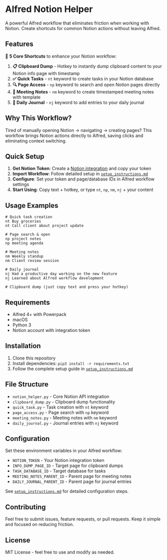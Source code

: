 # Alfred Notion Helper

A powerful Alfred workflow that eliminates friction when working with Notion. Create shortcuts for common Notion actions without leaving Alfred.

## Features

🚀 **5 Core Shortcuts** to enhance your Notion workflow:

1. **📋 Clipboard Dump** - Hotkey to instantly dump clipboard content to your Notion info page with timestamp
2. **✅ Quick Tasks** - `nt` keyword to create tasks in your Notion database
3. **🔍 Page Access** - `np` keyword to search and open Notion pages directly  
4. **📝 Meeting Notes** - `nm` keyword to create timestamped meeting notes with template
5. **📔 Daily Journal** - `nj` keyword to add entries to your daily journal

## Why This Workflow?

Tired of manually opening Notion → navigating → creating pages? This workflow brings Notion actions directly to Alfred, saving clicks and eliminating context switching.

## Quick Setup

1. **Get Notion Token**: Create a [Notion integration](https://developers.notion.com/docs/getting-started) and copy your token
2. **Import Workflow**: Follow detailed setup in [`setup_instructions.md`](setup_instructions.md)
3. **Configure**: Set your token and page/database IDs in Alfred workflow settings
4. **Start Using**: Copy text + hotkey, or type `nt`, `np`, `nm`, `nj` + your content

## Usage Examples

```
# Quick task creation
nt Buy groceries
nt Call client about project update

# Page search & open
np project notes
np meeting agenda

# Meeting notes
nm Weekly standup
nm Client review session  

# Daily journal
nj Had a productive day working on the new feature
nj Learned about Alfred workflow development

# Clipboard dump (just copy text and press your hotkey)
```

## Requirements

- Alfred 4+ with Powerpack
- macOS
- Python 3
- Notion account with integration token

## Installation

1. Clone this repository
2. Install dependencies: `pip3 install -r requirements.txt`  
3. Follow the complete setup guide in [`setup_instructions.md`](setup_instructions.md)

## File Structure

- `notion_helper.py` - Core Notion API integration
- `clipboard_dump.py` - Clipboard dump functionality
- `quick_task.py` - Task creation with `nt` keyword
- `page_access.py` - Page search with `np` keyword  
- `meeting_notes.py` - Meeting notes with `nm` keyword
- `daily_journal.py` - Journal entries with `nj` keyword

## Configuration

Set these environment variables in your Alfred workflow:

- `NOTION_TOKEN` - Your Notion integration token
- `INFO_DUMP_PAGE_ID` - Target page for clipboard dumps
- `TASK_DATABASE_ID` - Target database for tasks
- `MEETING_NOTES_PARENT_ID` - Parent page for meeting notes
- `DAILY_JOURNAL_PARENT_ID` - Parent page for journal entries

See [`setup_instructions.md`](setup_instructions.md) for detailed configuration steps.

## Contributing

Feel free to submit issues, feature requests, or pull requests. Keep it simple and focused on reducing friction.

## License

MIT License - feel free to use and modify as needed.